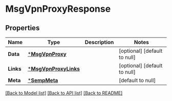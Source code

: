 # MsgVpnProxyResponse

## Properties
Name | Type | Description | Notes
------------ | ------------- | ------------- | -------------
**Data** | [***MsgVpnProxy**](MsgVpnProxy.md) |  | [optional] [default to null]
**Links** | [***MsgVpnProxyLinks**](MsgVpnProxyLinks.md) |  | [optional] [default to null]
**Meta** | [***SempMeta**](SempMeta.md) |  | [default to null]

[[Back to Model list]](../README.md#documentation-for-models) [[Back to API list]](../README.md#documentation-for-api-endpoints) [[Back to README]](../README.md)

